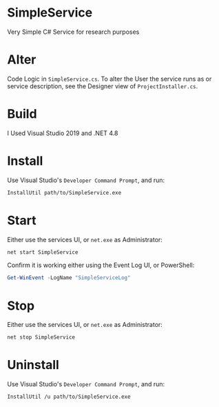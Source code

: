 # SimpleService
Very Simple C# Service for research purposes

# Alter
Code Logic in `SimpleService.cs`.
To alter the User the service runs as or service description, see the Designer view of `ProjectInstaller.cs`.

# Build
I Used Visual Studio 2019 and .NET 4.8

# Install
Use Visual Studio's `Developer Command Prompt`, and run:
```bash
InstallUtil path/to/SimpleService.exe
```

# Start
Either use the services UI, or `net.exe` as Administrator:
```bash
net start SimpleService
```
Confirm it is working either using the Event Log UI, or PowerShell:
```powershell
Get-WinEvent -LogName "SimpleServiceLog"
```

# Stop
Either use the services UI, or `net.exe` as Administrator:
```bash
net stop SimpleService
```

# Uninstall
Use Visual Studio's `Developer Command Prompt`, and run:
```bash
InstallUtil /u path/to/SimpleService.exe
```
